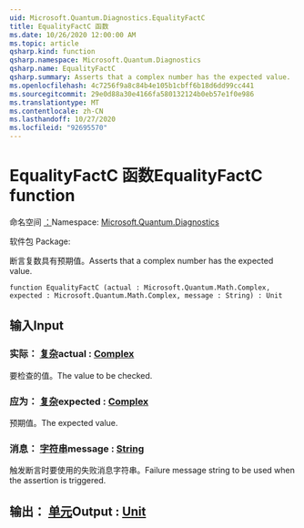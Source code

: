 ```yaml
---
uid: Microsoft.Quantum.Diagnostics.EqualityFactC
title: EqualityFactC 函数
ms.date: 10/26/2020 12:00:00 AM
ms.topic: article
qsharp.kind: function
qsharp.namespace: Microsoft.Quantum.Diagnostics
qsharp.name: EqualityFactC
qsharp.summary: Asserts that a complex number has the expected value.
ms.openlocfilehash: 4c7256f9a8c84b4e105b1cbff6b18d6dd99cc441
ms.sourcegitcommit: 29e0d88a30e4166fa580132124b0eb57e1f0e986
ms.translationtype: MT
ms.contentlocale: zh-CN
ms.lasthandoff: 10/27/2020
ms.locfileid: "92695570"
---
```

# <a name="equalityfactc-function"></a><span data-ttu-id="4f02d-102">EqualityFactC 函数</span><span class="sxs-lookup"><span data-stu-id="4f02d-102">EqualityFactC function</span></span>

<span data-ttu-id="4f02d-103">命名空间 [：](xref:Microsoft.Quantum.Diagnostics)</span><span class="sxs-lookup"><span data-stu-id="4f02d-103">Namespace: [Microsoft.Quantum.Diagnostics](xref:Microsoft.Quantum.Diagnostics)</span></span>

<span data-ttu-id="4f02d-104">软件包 [](https://nuget.org/packages/)</span><span class="sxs-lookup"><span data-stu-id="4f02d-104">Package: [](https://nuget.org/packages/)</span></span>


<span data-ttu-id="4f02d-105">断言复数具有预期值。</span><span class="sxs-lookup"><span data-stu-id="4f02d-105">Asserts that a complex number has the expected value.</span></span>

```qsharp
function EqualityFactC (actual : Microsoft.Quantum.Math.Complex, expected : Microsoft.Quantum.Math.Complex, message : String) : Unit
```


## <a name="input"></a><span data-ttu-id="4f02d-106">输入</span><span class="sxs-lookup"><span data-stu-id="4f02d-106">Input</span></span>

### <a name="actual--complex"></a><span data-ttu-id="4f02d-107">实际： [复杂](xref:Microsoft.Quantum.Math.Complex)</span><span class="sxs-lookup"><span data-stu-id="4f02d-107">actual : [Complex](xref:Microsoft.Quantum.Math.Complex)</span></span>

<span data-ttu-id="4f02d-108">要检查的值。</span><span class="sxs-lookup"><span data-stu-id="4f02d-108">The value to be checked.</span></span>


### <a name="expected--complex"></a><span data-ttu-id="4f02d-109">应为： [复杂](xref:Microsoft.Quantum.Math.Complex)</span><span class="sxs-lookup"><span data-stu-id="4f02d-109">expected : [Complex](xref:Microsoft.Quantum.Math.Complex)</span></span>

<span data-ttu-id="4f02d-110">预期值。</span><span class="sxs-lookup"><span data-stu-id="4f02d-110">The expected value.</span></span>


### <a name="message--string"></a><span data-ttu-id="4f02d-111">消息： [字符串](xref:microsoft.quantum.lang-ref.string)</span><span class="sxs-lookup"><span data-stu-id="4f02d-111">message : [String](xref:microsoft.quantum.lang-ref.string)</span></span>

<span data-ttu-id="4f02d-112">触发断言时要使用的失败消息字符串。</span><span class="sxs-lookup"><span data-stu-id="4f02d-112">Failure message string to be used when the assertion is triggered.</span></span>



## <a name="output--unit"></a><span data-ttu-id="4f02d-113">输出： [单元](xref:microsoft.quantum.lang-ref.unit)</span><span class="sxs-lookup"><span data-stu-id="4f02d-113">Output : [Unit](xref:microsoft.quantum.lang-ref.unit)</span></span>

